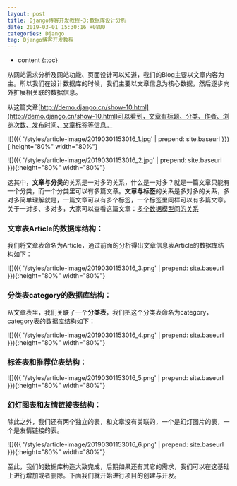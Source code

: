 ```yaml
---
layout: post
title: Django博客开发教程-3:数据库设计分析
date: 2019-03-01 15:30:16 +0800
categories: Django
tag: Django博客开发教程
---
```


* content
{:toc}


从网站需求分析及网站功能、页面设计可以知道，我们的Blog主要以文章内容为主。所以我们在设计数据库的时候，我们主要以文章信息为核心数据，然后逐步向外扩展相关联的数据信息。

从这篇文章[http://demo.django.cn/show-10.html](http://demo.django.cn/show-10.html)可以看到，文章有标题、分类、作者、浏览次数、发布时间、文章标签等信息。

![]({{ '/styles/article-image/20190301153016_1.jpg' | prepend: site.baseurl }}){:height="80%" width="80%"}


![]({{ '/styles/article-image/20190301153016_2.jpg' | prepend: site.baseurl }}){:height="80%" width="80%"}

这其中，**文章与分类**的关系是一对多的关系，什么是一对多？就是一篇文章只能有一个分类，而一个分类里可以有多篇文章。**文章与标签**的关系是多对多的关系，多对多简单理解就是，一篇文章可以有多个标签，一个标签里同样可以有多篇文章。关于一对多、多对多，大家可以查看这篇文章：[多个数据模型间的关系](https://www.django.cn/course/show-13.html)

### 文章表Article的数据库结构： ###
我们将文章表命名为Article，通过前面的分析得出文章信息表Article的数据库结构如下：

![]({{ '/styles/article-image/20190301153016_3.png' | prepend: site.baseurl }}){:height="80%" width="80%"}

### 分类表category的数据库结构： ###
从文章表里，我们关联了一个**分类表**，我们把这个分类表命名为category，category表的数据库结构如下：

![]({{ '/styles/article-image/20190301153016_4.png' | prepend: site.baseurl }}){:height="80%" width="80%"}

### 标签表和推荐位表结构： ###

![]({{ '/styles/article-image/20190301153016_5.png' | prepend: site.baseurl }}){:height="80%" width="80%"}

### 幻灯图表和友情链接表结构： ###

除此之外，我们还有两个独立的表，和文章没有关联的，一个是幻灯图片的表，一个是友情链接的表。

![]({{ '/styles/article-image/20190301153016_6.png' | prepend: site.baseurl }}){:height="80%" width="80%"}

至此，我们的数据库构造大致完成，后期如果还有其它的需求，我们可以在这基础上进行增加或者删除。下面我们就开始进行项目的创建与开发。
